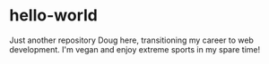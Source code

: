 # hello-world
Just another repository
Doug here, transitioning my career to web development. I'm vegan and enjoy extreme sports in my spare time!
